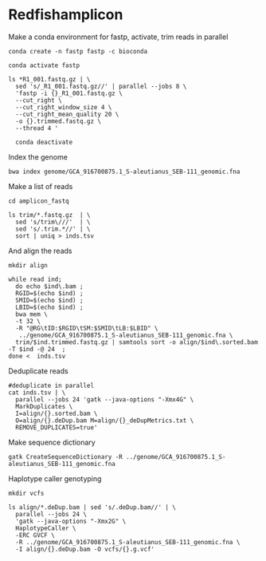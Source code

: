 # Redfishamplicon

Make a conda environment for fastp, activate, trim reads in parallel

```
conda create -n fastp fastp -c bioconda

conda activate fastp

ls *R1_001.fastq.gz | \
  sed 's/_R1_001.fastq.gz//' | parallel --jobs 8 \
  'fastp -i {}_R1_001.fastq.gz \
  --cut_right \
  --cut_right_window_size 4 \
  --cut_right_mean_quality 20 \
  -o {}.trimmed.fastq.gz \
  --thread 4 '
  
  conda deactivate
  ```

Index the genome

```
bwa index genome/GCA_916700875.1_S-aleutianus_SEB-111_genomic.fna
```

Make a list of reads

```
cd amplicon_fastq

ls trim/*.fastq.gz  | \
  sed 's/trim\///'  | \
  sed 's/.trim.*//' | \
  sort | uniq > inds.tsv
```

And align the reads

```
mkdir align

while read ind;
  do echo $ind\.bam ;
  RGID=$(echo $ind) ;
  SMID=$(echo $ind) ;
  LBID=$(echo $ind) ;
  bwa mem \
  -t 32 \
  -R "@RG\tID:$RGID\tSM:$SMID\tLB:$LBID" \
   ../genome/GCA_916700875.1_S-aleutianus_SEB-111_genomic.fna \
  trim/$ind.trimmed.fastq.gz | samtools sort -o align/$ind\.sorted.bam -T $ind -@ 24  ;
done <  inds.tsv
```

Deduplicate reads

```
#deduplicate in parallel
cat inds.tsv | \
  parallel --jobs 24 'gatk --java-options "-Xmx4G" \
  MarkDuplicates \
  I=align/{}.sorted.bam \
  O=align/{}.deDup.bam M=align/{}_deDupMetrics.txt \
  REMOVE_DUPLICATES=true'
```

Make sequence dictionary
```
gatk CreateSequenceDictionary -R ../genome/GCA_916700875.1_S-aleutianus_SEB-111_genomic.fna
```


Haplotype caller genotyping
```
mkdir vcfs 

ls align/*.deDup.bam | sed 's/.deDup.bam//' | \
  parallel --jobs 24 \
  'gatk --java-options "-Xmx2G" \
  HaplotypeCaller \
  -ERC GVCF \
  -R ../genome/GCA_916700875.1_S-aleutianus_SEB-111_genomic.fna \
  -I align/{}.deDup.bam -O vcfs/{}.g.vcf'
```
